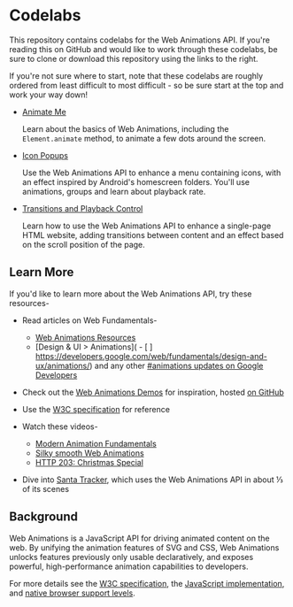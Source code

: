 # Codelabs

This repository contains codelabs for the Web Animations API. If you're reading this on GitHub and would like to work through these codelabs, be sure to clone or download this repository using the links to the right.

If you're not sure where to start, note that these codelabs are roughly ordered from least difficult to most difficult - so be sure start at the top and work your way down!

* [Animate Me](animateme)

  Learn about the basics of Web Animations, including the `Element.animate` method, to animate a few dots around the screen.

* [Icon Popups](iconpopups)

  Use the Web Animations API to enhance a menu containing icons, with an effect inspired by Android's homescreen folders. You'll use animations, groups and learn about playback rate.

* [Transitions and Playback Control](io2015)

  Learn how to use the Web Animations API to enhance a single-page HTML website, adding transitions between content and an effect based on the scroll position of the page.

## Learn More

If you'd like to learn more about the Web Animations API, try these resources-

* Read articles on Web Fundamentals-
  * [Web Animations Resources](https://developers.google.com/web/updates/2015/10/web-animations-resources)
  * [Design & UI > Animations](    - [ ] https://developers.google.com/web/fundamentals/design-and-ux/animations/) and any other [#animations updates on Google Developers](https://developers.google.com/web/updates/tags/animations)

* Check out the [Web Animations Demos](http://web-animations.github.io/web-animations-demos/) for inspiration, hosted [on GitHub](https://github.com/web-animations/web-animations-demos)

* Use the [W3C specification](https://w3c.github.io/web-animations/) for reference

* Watch these videos-
  * [Modern Animation Fundamentals](https://www.youtube.com/watch?v=WaNoqBAp8NI)
  * [Silky smooth Web Animations](https://www.youtube.com/watch?v=ep0_0W0qWsc)
  * [HTTP 203: Christmas Special](https://www.youtube.com/watch?v=tNgBQC9qMP4)

* Dive into [Santa Tracker](https://github.com/google/santa-tracker-web), which uses the Web Animations API in about ⅓ of its scenes

## Background

Web Animations is a JavaScript API for driving animated content on the web. By unifying the animation features of SVG and CSS, Web Animations unlocks features previously only usable declaratively, and exposes powerful, high-performance animation capabilities to developers.

For more details see the [W3C specification](http://w3c.github.io/web-animations/), the [JavaScript implementation](https://github.com/web-animations/web-animations-js), and [native browser support levels](http://caniuse.com/#feat=web-animation).

